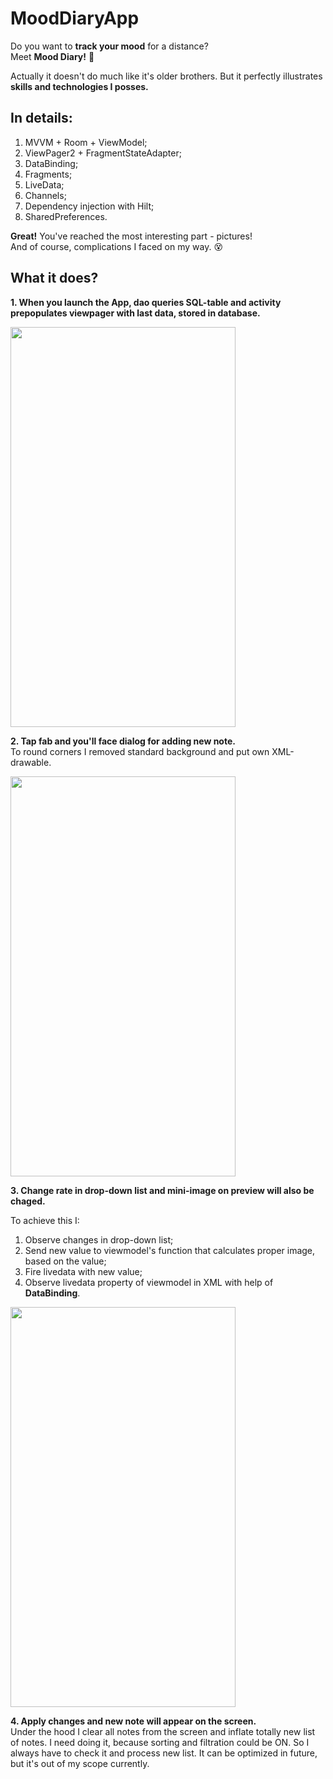 # MoodDiaryApp

Do you want to **track your mood** for a distance? <br>
Meet **Mood Diary!** :book:

Actually it doesn't do much like it's older brothers.
But it perfectly illustrates **skills and technologies I posses.**

## In details:
1. MVVM + Room + ViewModel;
2. ViewPager2 + FragmentStateAdapter;
3. DataBinding;
4. Fragments;
5. LiveData;
6. Channels;
7. Dependency injection with Hilt;
8. SharedPreferences.

**Great!** You've reached the most interesting part - pictures! <br>
And of course, complications I faced on my way. :dizzy_face:

## What it does?

**1. When you launch the App, dao queries SQL-table and activity prepopulates viewpager with last data, stored in database.**

<img src="https://user-images.githubusercontent.com/79222385/149162936-bc58d29b-7670-4930-b994-c55a9b3e69a0.jpg" width="360" height="640">

**2. Tap fab and you'll face dialog for adding new note.** <br>
To round corners I removed standard background and put own XML-drawable.<br>

<img src="https://user-images.githubusercontent.com/79222385/149165241-b970163c-1eeb-4f13-97e6-536c26877afe.jpg" width="360" height="640">

**3. Change rate in drop-down list and mini-image on preview will also be chaged.** <br>

To achieve this I:
1. Observe changes in drop-down list;
2. Send new value to viewmodel's function that calculates proper image, based on the value;
3. Fire livedata with new value;
4. Observe livedata property of viewmodel in XML with help of **DataBinding**.<br>

<img src="https://user-images.githubusercontent.com/79222385/149166814-26032f3b-9219-47d3-a6c0-117208f4a3a9.jpg" width="360" height="640">

**4. Apply changes and new note will appear on the screen.** <br>
Under the hood I clear all notes from the screen and inflate totally new list of notes. 
I need doing it, because sorting and filtration could be ON. So I always have to check it and process new list.
It can be optimized in future, but it's out of my scope currently.

